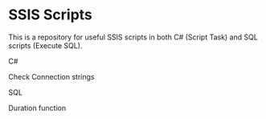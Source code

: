 # SSIS Scripts
This is a repository for useful SSIS scripts in both C# (Script Task) and SQL scripts (Execute SQL).

C#

Check Connection strings

SQL

Duration function